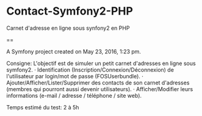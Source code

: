 # Contact-Symfony2-PHP
Carnet d'adresse en ligne sous synfony2 en PHP

==

A Symfony project created on May 23, 2016, 1:23 pm.


Consigne:
L'objectif est de simuler un petit carnet d'adresses en ligne sous symfony2.
·  Identification (Inscription/Connexion/Déconnexion) de l'utilisateur par login/mot de passe (FOSUserbundle).
·  Ajouter/Afficher/Lister/Supprimer des contacts de son carnet d'adresses (membres qui pourront aussi devenir utilisateurs).
·  Afficher/Modifier leurs informations (e-mail / adresse / téléphone / site web).

Temps estimé du test: 2 à 5h